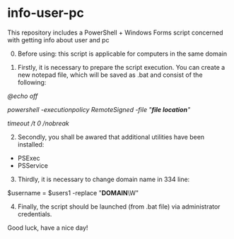 # info-user-pc
This repository includes a PowerShell + Windows Forms script concerned with getting info about user and pc

0. Before using: this script is applicable for computers in the same domain

1. Firstly, it is necessary to prepare the script execution.
You can create a new notepad file, which will be saved as .bat and consist of the following:

_@echo off_

_powershell -executionpolicy RemoteSigned -file "**file location**"_

_timeout /t 0 /nobreak_

2. Secondly, you shall be awared that additional utilities have been installed: 
- PSExec
- PSService

3. Thirdly, it is necessary to change domain name in 334 line:

$username = $users1 -replace "**DOMAIN**\W"

4. Finally, the script should be launched (from .bat file) via administrator credentials.

Good luck, have a nice day!
